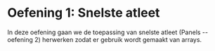 # Oefening 1: Snelste atleet

In deze oefening gaan we de toepassing van snelste atleet (Panels --
oefening 2) herwerken zodat er gebruik wordt gemaakt van arrays.
